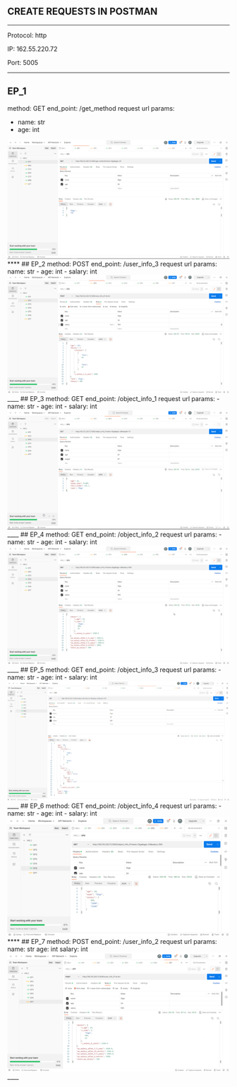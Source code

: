## CREATE REQUESTS IN POSTMAN
*****
Protocol: http

IP: 162.55.220.72

Port: 5005
****
## EP_1
method: GET
end_point: /get_method
request url params:
- name: str
- age: int
<img src="EP_1.png" alt="EP_1">
****
## EP_2
method: POST
end_point: /user_info_3
request url params:
name: str
- age: int
- salary: int
<img src="EP_2.png" alt="EP_2">
____
## EP_3
method: GET
end_point: /object_info_1
request url params:
- name: str
- age: int
- salary: int
<img src="EP_3.png" alt="EP_3">
____
## EP_4
method: GET
end_point: /object_info_2
request url params:
- name: str
- age: int
- salary: int
<img src="EP_4.png" alt="EP_4">
____
## EP_5
method: GET
end_point: /object_info_3
request url params:
- name: str
- age: int
- salary: int
<img src="EP_5.png" alt="EP_5">
____
## EP_6
method: GET
end_point: /object_info_4
request url params:
- name: str
- age: int
- salary: int
<img src="EP_6.png" alt="EP_6">
****
## EP_7
method: POST
end_point: /user_info_2
request url params:
name: str
age: int
salary: int
<img src="EP_7.png" alt="EP_7">
____